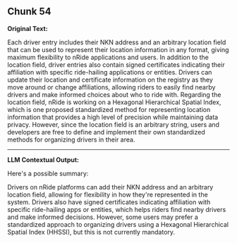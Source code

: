 ## Chunk 54

**Original Text:**

Each driver entry includes their
NKN address and an arbitrary location field that can be used to represent their location information in any
format, giving maximum flexibility to nRide applications and users. In addition to the location field, driver
entries also contain signed certificates indicating their affiliation with specific ride-hailing applications or
entities. Drivers can update their location and certificate information on the registry as they move around or
change affiliations, allowing riders to easily find nearby drivers and make informed choices about who to
ride with. Regarding the location field, nRide is working on a Hexagonal Hierarchical Spatial Index, which is one
proposed standardized method for representing location information that provides a high level of precision
while maintaining data privacy. However, since the location field is an arbitrary string, users and developers
are free to define and implement their own standardized methods for organizing drivers in their area.

---

**LLM Contextual Output:**

Here's a possible summary:

Drivers on nRide platforms can add their NKN address and an arbitrary location field, allowing for flexibility in how they're represented in the system. Drivers also have signed certificates indicating affiliation with specific ride-hailing apps or entities, which helps riders find nearby drivers and make informed decisions. However, some users may prefer a standardized approach to organizing drivers using a Hexagonal Hierarchical Spatial Index (HHSSI), but this is not currently mandatory.
